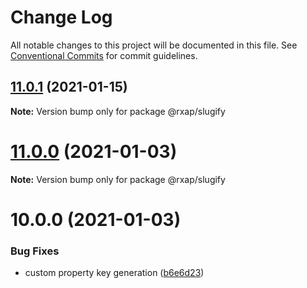 # Change Log

All notable changes to this project will be documented in this file.
See [Conventional Commits](https://conventionalcommits.org) for commit guidelines.

## [11.0.1](https://gitlab.com/rxap/packages/compare/@rxap/slugify@11.0.0...@rxap/slugify@11.0.1) (2021-01-15)

**Note:** Version bump only for package @rxap/slugify





# [11.0.0](https://gitlab.com/rxap/packages/compare/@rxap/slugify@10.0.0...@rxap/slugify@11.0.0) (2021-01-03)

**Note:** Version bump only for package @rxap/slugify





# 10.0.0 (2021-01-03)


### Bug Fixes

* custom property key generation ([b6e6d23](https://gitlab.com/rxap/packages/commit/b6e6d23215f0b35e0de2d35003b186a3d435b8e4))
